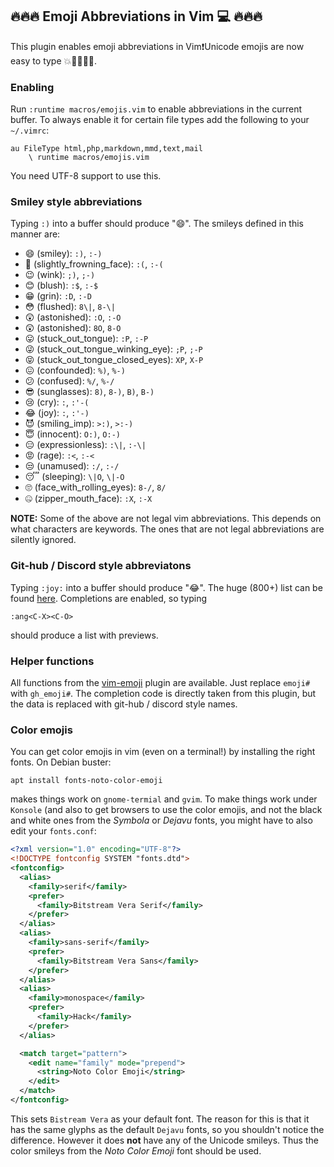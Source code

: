 ## 🔥🔥🔥 Emoji Abbreviations in Vim 💻 🔥🔥🔥

This plugin enables emoji abbreviations in Vim❗Unicode emojis are now easy to
type 💥🎊🍷🍻🎇.

### Enabling

Run `:runtime macros/emojis.vim` to enable abbreviations in the current
buffer. To always enable it for certain file types add the following to your
`~/.vimrc`:

    au FileType html,php,markdown,mmd,text,mail
        \ runtime macros/emojis.vim

You need UTF-8 support to use this.

### Smiley style abbreviations

Typing `:)` into a buffer should produce "😄". The smileys defined in this
manner are:

* 😄 (smiley): `:)`, `:-)`
* 🙁 (slightly_frowning_face): `:(`, `:-(`
* 😉 (wink): `;)`, `;-)`
* 😊 (blush): `:$`, `:-$`
* 😁 (grin): `:D`, `:-D`
* 😳 (flushed): `8\|`, `8-\|`
* 😲 (astonished): `:O`, `:-O`
* 😲 (astonished): `8O`, `8-O`
* 😛 (stuck_out_tongue): `:P`, `:-P`
* 😜 (stuck_out_tongue_winking_eye): `;P`, `;-P`
* 😝 (stuck_out_tongue_closed_eyes): `XP`, `X-P`
* 😖 (confounded): `%)`, `%-)`
* 😕 (confused): `%/`, `%-/`
* 😎 (sunglasses): `8)`, `8-)`, `B)`, `B-)`
* 😢 (cry): `:`, `:'-(`
* 😂 (joy): `:`, `:'-)`
* 😈 (smiling_imp): `>:)`, `>:-)`
* 😇 (innocent): `O:)`, `O:-)`
* 😑 (expressionless): `:\|`, `:-\|`
* 😡 (rage): `:<`, `:-<`
* 😒 (unamused): `:/`, `:-/`
* 😴 (sleeping): `\|O`, `\|-O`
* 🙄 (face_with_rolling_eyes): `8-/`, `8/`
* 🤐 (zipper_mouth_face): `:X`, `:-X`

**NOTE:** Some of the above are not legal vim abbreviations. This depends on
what characters are keywords. The ones that are not legal abbreviations are
silently ignored.

### Git-hub / Discord style abbreviatons

Typing `:joy:` into a buffer should produce "😂". The huge (800+) list can be
found [here](https://gist.github.com/rxaviers/7360908). Completions are
enabled, so typing

    :ang<C-X><C-O>

should produce a list with previews.

### Helper functions

All functions from the [vim-emoji](https://github.com/junegunn/vim-emoji)
plugin are available. Just replace `emoji#` with `gh_emoji#`. The completion
code is directly taken from this plugin, but the data is replaced with git-hub
/ discord style names.

### Color emojis

You can get color emojis in vim (even on a terminal!) by installing the right
fonts. On Debian buster:

    apt install fonts-noto-color-emoji

makes things work on `gnome-termial` and `gvim`. To make things work under
`Konsole` (and also to get browsers to use the color emojis, and not the black
and white ones from the *Symbola* or *Dejavu* fonts, you might have to also
edit your `fonts.conf`:

```xml
<?xml version="1.0" encoding="UTF-8"?>
<!DOCTYPE fontconfig SYSTEM "fonts.dtd">
<fontconfig> 
  <alias>
    <family>serif</family>
    <prefer>
      <family>Bitstream Vera Serif</family>
    </prefer>
  </alias>
  <alias>
    <family>sans-serif</family>
    <prefer>
      <family>Bitstream Vera Sans</family>
    </prefer>
  </alias>
  <alias>
    <family>monospace</family>
    <prefer>
      <family>Hack</family>
    </prefer>
  </alias>

  <match target="pattern"> 
    <edit name="family" mode="prepend"> 
      <string>Noto Color Emoji</string> 
    </edit> 
  </match> 
</fontconfig>
```

This sets `Bistream Vera` as your default font. The reason for this is that it
has the same glyphs as the default `Dejavu` fonts, so you shouldn't notice the
difference. However it does **not** have any of the Unicode smileys. Thus the
color smileys from the *Noto Color Emoji* font should be used.
